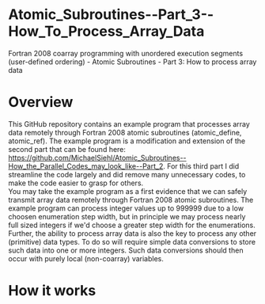 # Atomic_Subroutines--Part_3--How_To_Process_Array_Data
Fortran 2008 coarray programming with unordered execution segments (user-defined ordering) - Atomic Subroutines - Part 3: How to process array data

# Overview
This GitHub repository contains an example program that processes array data remotely through Fortran 2008 atomic subroutines (atomic_define, atomic_ref). The example program is a modification and extension of the second part that can be found here: https://github.com/MichaelSiehl/Atomic_Subroutines--How_the_Parallel_Codes_may_look_like--Part_2. For this third part I did streamline the code largely and did remove many unnecessary codes, to make the code easier to grasp for others.<br />
You may take the example program as a first evidence that we can safely transmit array data remotely through Fortran 2008 atomic subroutines. The example program can process integer values up to 999999 due to a low choosen enumeration step width, but in principle we may process nearly full sized integers if we'd choose a greater step width for the enumerations. Further, the ability to process array data is also the key to process any other (primitive) data types. To do so will require simple data conversions to store such data into one or more integers. Such data conversions should then occur with purely local (non-coarray) variables.

# How it works
